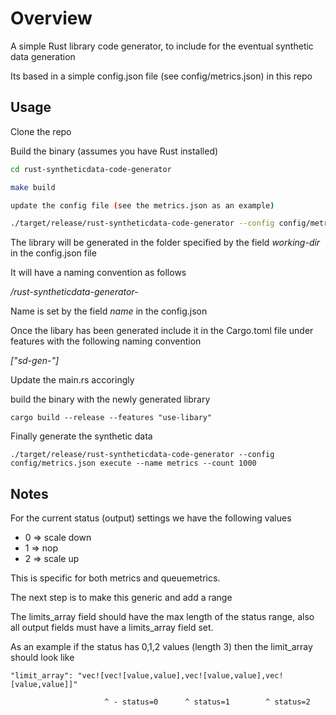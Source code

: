 # Overview

A simple Rust library code generator, to include for the eventual synthetic data generation

Its based in a simple config.json file (see config/metrics.json) in this repo

## Usage

Clone the repo

Build the binary (assumes you have Rust installed)

```bash
cd rust-syntheticdata-code-generator

make build

update the config file (see the metrics.json as an example)

./target/release/rust-syntheticdata-code-generator --config config/metrics.json generate

```

The library will be generated in the folder specified by the field *working-dir* in the config.json file

It will have a naming convention as follows

*<working-dir>/rust-syntheticdata-generator-<name>*

Name is set by the field *name* in the config.json 

Once the libary has been generated include it in the Cargo.toml file under features with the following naming convention

*["sd-gen-<name>"]*

Update the main.rs accoringly

build the binary with the newly generated library

```
cargo build --release --features "use-libary"
```

Finally generate the synthetic data

```
./target/release/rust-syntheticdata-code-generator --config config/metrics.json execute --name metrics --count 1000
```

## Notes

For the current status (output) settings we have the following values

- 0 => scale down 
- 1 => nop
- 2 => scale up

This is specific for both metrics and queuemetrics. 

The next step is to make this generic and add a range

The limits_array field should have the max length of the status range, also all output fields must have a limits_array field set.

As an example if the status has 0,1,2 values (length 3) then the limit_array should look like 

```
"limit_array": "vec![vec![value,value],vec![value,value],vec![value,value]]"

                     ^ - status=0      ^ status=1        ^ status=2 
```



